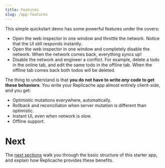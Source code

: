 ```yaml
---
title: Features
slug: /app-features
---
```


This simple quickstart demo has some powerful features under the covers:

- Open the web inspector in one window and throttle the network. Notice that the UI still responds instantly.
- Open the web inspector in one window and completely disable the network. When the network comes back, everything syncs up!
- Disable the network and engineer a conflict. For example, delete a todo in the online tab, and edit the same todo in the offline tab. When the offline tab comes back both todos will be deleted.

The thing to understand is that **you do not have to write _any_ code to get these behaviors**. You write your Replicache app almost entirely client-side, and you get:

- Optimistic mutations everywhere, automatically.
- Rollback and reconciliaton when server mutation is different than optimistic.
- Instant UI, even when network is slow.
- Offline support.

# Next

The [next sections](/app-structure) walk you through the basic structure of this starter app, and explain how Replicache provides these benefits.
